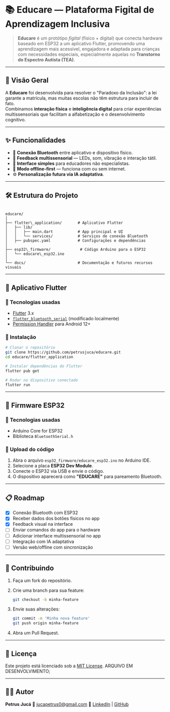 
# 📚 Educare — Plataforma Figital de Aprendizagem Inclusiva

> **Educare** é um protótipo *figital* (físico + digital) que conecta hardware baseado em ESP32 a um aplicativo Flutter, promovendo uma aprendizagem mais acessível, engajadora e adaptada para crianças com necessidades especiais, especialmente aquelas no **Transtorno do Espectro Autista (TEA)**.

---

## 🌟 Visão Geral

A **Educare** foi desenvolvida para resolver o "Paradoxo da Inclusão": a lei garante a matrícula, mas muitas escolas não têm estrutura para incluir de fato.  
Combinamos **interação física** e **inteligência digital** para criar experiências multissensoriais que facilitam a alfabetização e o desenvolvimento cognitivo.

---

## ✨ Funcionalidades

- 🔗 **Conexão Bluetooth** entre aplicativo e dispositivo físico.
- 🎯 **Feedback multissensorial** — LEDs, som, vibração e interação tátil.
- 🧠 **Interface simples** para educadores não especialistas.
- 📶 **Modo offline-first** — funciona com ou sem internet.
- ⚙ **Personalização futura via IA adaptativa**.

---

## 🛠 Estrutura do Projeto

```

educare/
│
├── flutter\_application/       # Aplicativo Flutter
│   ├── lib/
│   │   ├── main.dart           # App principal e UI
│   │   └── services/           # Serviços de conexão Bluetooth
│   ├── pubspec.yaml            # Configurações e dependências
│
├── esp32\_firmware/             # Código Arduino para o ESP32
│   └── educare\_esp32.ino
│
└── docs/                       # Documentação e futuros recursos visuais

````

---

## 📲 Aplicativo Flutter

### 🔹 Tecnologias usadas
- [Flutter](https://flutter.dev/) 3.x
- [`flutter_bluetooth_serial`](https://pub.dev/packages/flutter_bluetooth_serial) (modificado localmente)
- [Permission Handler](https://pub.dev/packages/permission_handler) para Android 12+

### 🔹 Instalação

```bash
# Clonar o repositório
git clone https://github.com/petrusjuca/educare.git
cd educare/flutter_application

# Instalar dependências do Flutter
flutter pub get

# Rodar no dispositivo conectado
flutter run
````

---

## 🔌 Firmware ESP32

### 🔹 Tecnologias usadas

* Arduino Core for ESP32
* Biblioteca `BluetoothSerial.h`

### 🔹 Upload do código

1. Abra o arquivo `esp32_firmware/educare_esp32.ino` no Arduino IDE.
2. Selecione a placa **ESP32 Dev Module**.
3. Conecte o ESP32 via USB e envie o código.
4. O dispositivo aparecerá como **"EDUCARE"** para pareamento Bluetooth.

---

## 📋 Roadmap

* [x] Conexão Bluetooth com ESP32
* [x] Receber dados dos botões físicos no app
* [x] Feedback visual na interface
* [ ] Enviar comandos do app para o hardware
* [ ] Adicionar interface multissensorial no app
* [ ] Integração com IA adaptativa
* [ ] Versão web/offline com sincronização

---

## 🤝 Contribuindo

1. Faça um fork do repositório.
2. Crie uma branch para sua feature:

   ```bash
   git checkout -b minha-feature
   ```
3. Envie suas alterações:

   ```bash
   git commit -m 'Minha nova feature'
   git push origin minha-feature
   ```
4. Abra um Pull Request.

---

## 📄 Licença

Este projeto está licenciado sob a [MIT License](LICENSE).
ARQUIVO EM DESENVOLVIMENTO;

---

## 👨‍💻 Autor

**Petrus Jucá**
📧 [jucapetrus0@gmail.com](mailto:jucapetrus0@gmail.com)
🔗 [LinkedIn](https://linkedin.com/in/petrus-juca) | [GitHub](https://github.com/petrusjuca)



```

